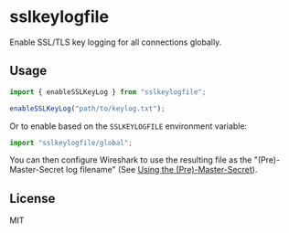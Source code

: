 # sslkeylogfile
Enable SSL/TLS key logging for all connections globally.

## Usage
```ts
import { enableSSLKeyLog } from "sslkeylogfile";

enableSSLKeyLog("path/to/keylog.txt");
```

Or to enable based on the `SSLKEYLOGFILE` environment variable:
```ts
import "sslkeylogfile/global";
```

You can then configure Wireshark to use the resulting file as the "(Pre)-Master-Secret log filename" (See [Using the (Pre)-Master-Secret](https://wiki.wireshark.org/TLS#using-the-pre-master-secret)).

## License
MIT
